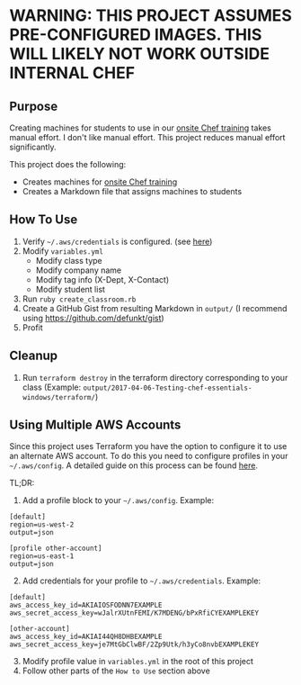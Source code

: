 # WARNING: THIS PROJECT ASSUMES PRE-CONFIGURED IMAGES. THIS WILL LIKELY NOT WORK OUTSIDE INTERNAL CHEF

## Purpose
Creating machines for students to use in our [onsite Chef training](https://training.chef.io/training/onsite.html) takes manual effort. I don't like manual effort. This project reduces manual effort significantly.

This project does the following:
  - Creates machines for [onsite Chef training](https://training.chef.io/training/onsite.html)
  - Creates a Markdown file that assigns machines to students

## How To Use

1. Verify `~/.aws/credentials` is configured. (see [here](http://docs.aws.amazon.com/cli/latest/userguide/cli-chap-getting-started.html))
2. Modify `variables.yml`
    - Modify class type
    - Modify company name
    - Modify tag info (X-Dept, X-Contact)
    - Modify student list
3. Run `ruby create_classroom.rb`
4. Create a GitHub Gist from resulting Markdown in `output/` (I recommend using <https://github.com/defunkt/gist>)
5. Profit

## Cleanup

1. Run `terraform destroy` in the terraform directory corresponding to your class (Example: `output/2017-04-06-Testing-chef-essentials-windows/terraform/`)

## Using Multiple AWS Accounts

Since this project uses Terraform you have the option to configure it to use an alternate AWS account. To do this you need to configure profiles in your `~/.aws/config`. A detailed guide on this process can be found [here](http://docs.aws.amazon.com/cli/latest/userguide/cli-chap-getting-started.html#cli-multiple-profiles).

TL;DR:
  1. Add a profile block to your `~/.aws/config`. Example:
  ```
  [default]
  region=us-west-2
  output=json

  [profile other-account]
  region=us-east-1
  output=json
  ```
  2. Add credentials for your profile to `~/.aws/credentials`. Example:
  ```
  [default]
  aws_access_key_id=AKIAIOSFODNN7EXAMPLE
  aws_secret_access_key=wJalrXUtnFEMI/K7MDENG/bPxRfiCYEXAMPLEKEY

  [other-account]
  aws_access_key_id=AKIAI44QH8DHBEXAMPLE
  aws_secret_access_key=je7MtGbClwBF/2Zp9Utk/h3yCo8nvbEXAMPLEKEY
  ```
  3. Modify profile value in `variables.yml` in the root of this project
  4. Follow other parts of the `How to Use` section above


